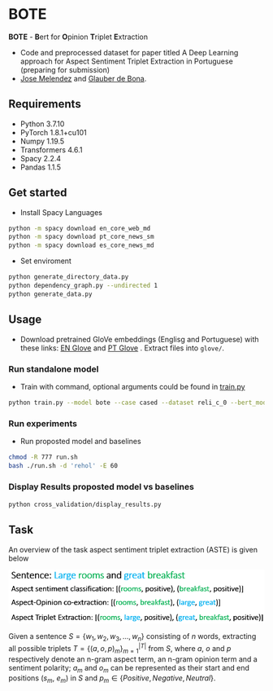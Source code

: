 # BOTE

**BOTE** - **B**ert for **O**pinion **T**riplet **E**xtraction
* Code and preprocessed dataset for paper titled A Deep Learning approach for Aspect Sentiment Triplet Extraction in Portuguese (preparing for submission)
* [Jose Melendez](https://github.com/josemelendezb) and [Glauber de Bona](https://scholar.google.com.br/citations?user=9OZKg7EAAAAJ&hl=en).

## Requirements

* Python 3.7.10
* PyTorch 1.8.1+cu101
* Numpy 1.19.5
* Transformers 4.6.1
* Spacy 2.2.4
* Pandas 1.1.5

## Get started
* Install Spacy Languages
```bash
python -m spacy download en_core_web_md
python -m spacy download pt_core_news_sm
python -m spacy download es_core_news_md
```

* Set enviroment
```bash
python generate_directory_data.py
python dependency_graph.py --undirected 1
python generate_data.py
```
## Usage

* Download pretrained GloVe embeddings (Englisg and Portuguese) with these links: [EN Glove](http://nlp.stanford.edu/data/wordvecs/glove.840B.300d.zip) and [PT Glove](http://143.107.183.175:22980/download.php?file=embeddings/glove/glove_s300.zip) . Extract files into `glove/`.

### Run standalone model
* Train with command, optional arguments could be found in [train.py](/train.py)
```bash
python train.py --model bote --case cased --dataset reli_c_0 --bert_model neuralmind/bert-base-portuguese-cased --lang pt
```
### Run experiments
* Run proposted model and baselines
```bash
chmod -R 777 run.sh
bash ./run.sh -d 'rehol' -E 60
```

### Display Results proposted model vs baselines
```bash
python cross_validation/display_results.py
```

## Task

An overview of the task aspect sentiment triplet extraction (ASTE) is given below

![model](/assets/subtasks.png)

Given a sentence $S=\{w_{1},w_{2},w_{3},...,w_{n}\}$ consisting of $n$ words, extracting all possible triplets $T=\{(a,o,p)_{m}\}_{m=1}^{|T|}$  from $S$, where $a$, $o$ and $p$ respectively denote an n-gram aspect term, an n-gram opinion term and a sentiment polarity; $a_{m}$ and $o_{m}$ can be represented as their start and end positions ($s_{m}$, $e_{m}$) in $S$ and $p_m \in \{Positive, Negative, Neutral\}$.